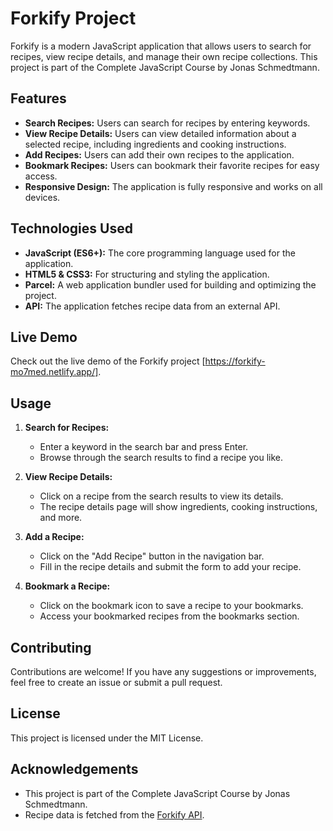 # Forkify Project

Forkify is a modern JavaScript application that allows users to search for recipes, view recipe details, and manage their own recipe collections. This project is part of the Complete JavaScript Course by Jonas Schmedtmann.

## Features

- **Search Recipes:** Users can search for recipes by entering keywords.
- **View Recipe Details:** Users can view detailed information about a selected recipe, including ingredients and cooking instructions.
- **Add Recipes:** Users can add their own recipes to the application.
- **Bookmark Recipes:** Users can bookmark their favorite recipes for easy access.
- **Responsive Design:** The application is fully responsive and works on all devices.

## Technologies Used

- **JavaScript (ES6+):** The core programming language used for the application.
- **HTML5 & CSS3:** For structuring and styling the application.
- **Parcel:** A web application bundler used for building and optimizing the project.
- **API:** The application fetches recipe data from an external API.

## Live Demo

Check out the live demo of the Forkify project [https://forkify-mo7med.netlify.app/].

## Usage

1. **Search for Recipes:**
   - Enter a keyword in the search bar and press Enter.
   - Browse through the search results to find a recipe you like.

2. **View Recipe Details:**
   - Click on a recipe from the search results to view its details.
   - The recipe details page will show ingredients, cooking instructions, and more.

3. **Add a Recipe:**
   - Click on the "Add Recipe" button in the navigation bar.
   - Fill in the recipe details and submit the form to add your recipe.

4. **Bookmark a Recipe:**
   - Click on the bookmark icon to save a recipe to your bookmarks.
   - Access your bookmarked recipes from the bookmarks section.

## Contributing

Contributions are welcome! If you have any suggestions or improvements, feel free to create an issue or submit a pull request.

## License

This project is licensed under the MIT License.

## Acknowledgements

- This project is part of the Complete JavaScript Course by Jonas Schmedtmann.
- Recipe data is fetched from the [Forkify API](https://forkify-api.herokuapp.com/).

